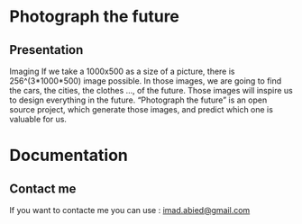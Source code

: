 # Photograph the future
<h2>Presentation</h2>
Imaging If we take a 1000x500 as a size of a picture, there is 256^(3*1000*500) image possible. In those images, we are going to find the cars, the cities, the clothes …, of the future. Those images will inspire us to design everything in the future. “Photograph the future” is an open source project, which generate those images, and predict which one is valuable for us.
<h1>Documentation</h1>


<h2>Contact me</h2>
If you want to contacte me you can use : <a href="mailto:imad.abied@gmail.com">imad.abied@gmail.com</a>
